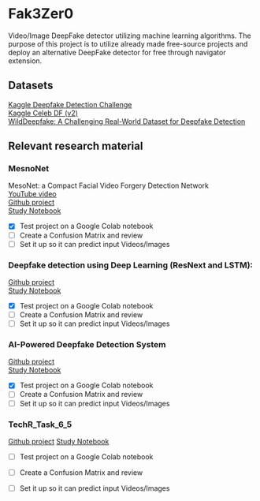# Fak3Zer0
Video/Image DeepFake detector utilizing machine learning algorithms. The purpose of this project is to utilize already made free-source projects and deploy an alternative DeepFake detector for free through navigator extension.

## Datasets
[Kaggle Deepfake Detection Challenge](https://www.kaggle.com/competitions/deepfake-detection-challenge/data) <br>
[Kaggle Celeb DF (v2)](https://www.kaggle.com/datasets/reubensuju/celeb-df-v2) <br>
[WildDeepfake: A Challenging Real-World Dataset for Deepfake Detection](https://github.com/OpenTAI/wild-deepfake) <br>

## Relevant research material
### MesnoNet
MesoNet: a Compact Facial Video Forgery Detection Network <br>
[YouTube video](https://www.youtube.com/watch?app=desktop&v=kYeLBZMTLjk&t=13s) <br>
[Github project](https://github.com/kiteco/python-youtube-code/tree/master/Deepfake-detection) <br>
[Study Notebook](https://colab.research.google.com/drive/1PARj0D7UTOufufxY-dL3EPpxM--ZR4QE?usp=sharing) <br>

- [x] Test project on a Google Colab notebook
- [ ] Create a Confusion Matrix and review
- [ ] Set it up so it can predict input Videos/Images

### Deepfake detection using Deep Learning (ResNext and LSTM):
[Github project](https://github.com/Divith123/DeepSecure-AI/tree/main?tab=readme-ov-file) <br>
[Study Notebook](https://colab.research.google.com/drive/1Hfoeuyri01eyFjJ0bJ4rkLoTft3v7V0t#scrollTo=GwbgBbL6YiLT) <br>

- [x] Test project on a Google Colab notebook
- [ ] Create a Confusion Matrix and review
- [ ] Set it up so it can predict input Videos/Images

### AI-Powered Deepfake Detection System
[Github project](https://github.com/shubh-2601s/Ai-powered-deepfake-detection-system) <br>
[Study Notebook](https://github.com/shubh-2601s/Ai-powered-deepfake-detection-system) <br>

- [x] Test project on a Google Colab notebook
- [ ] Create a Confusion Matrix and review
- [ ] Set it up so it can predict input Videos/Images

### TechR_Task_6_5
[Github project](https://github.com/Sourabh626/Deepfake_Detection/tree/main)
[Study Notebook](https://colab.research.google.com/drive/1Ja4taQhaMr8qKutM9IEaAZTsZpYCpHYV?usp=sharing)
- [ ] Test project on a Google Colab notebook
- [ ] Create a Confusion Matrix and review
- [ ] Set it up so it can predict input Videos/Images


